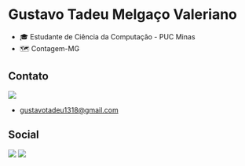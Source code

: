
# Gustavo Tadeu Melgaço Valeriano


- 🎓 Estudante de Ciência da Computação - PUC Minas
- 🗺 Contagem-MG


## Contato



[<img src="https://img.shields.io/badge/Gmail-D14836?style=for-the-badge&logo=gmail&logoColor=white"/>]("https://mail.google.com/mail/u/1/#inbox?compose=CllgCJfrLTXwFjBDllhgTnMcnpVrsTdgLgtJFGjRpFxgqMKZRwPTNRWKWcxkTvLxdpQlCNGNdtg")

- gustavotadeu1318@gmail.com    

## Social

[<img src="https://img.shields.io/badge/Instagram-E4405F?style=for-the-badge&logo=instagram&logoColor=white"/>](https://www.instagram.com/gtadeu__/) 
[<img src="https://img.shields.io/badge/Twitter-1DA1F2?style=for-the-badge&logo=twitter&logoColor=white"/>](https://twitter.com/Tadeu__13)







